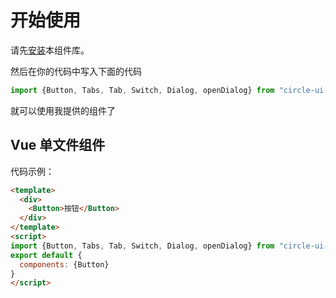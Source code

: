 # 开始使用

请先[安装](#/doc/install)本组件库。

然后在你的代码中写入下面的代码

```javascript
import {Button, Tabs, Tab, Switch, Dialog, openDialog} from "circle-ui-1"
```

就可以使用我提供的组件了

## Vue 单文件组件

代码示例：

```html
<template>
  <div>
    <Button>按钮</Button>
  </div>
</template>
<script>
import {Button, Tabs, Tab, Switch, Dialog, openDialog} from "circle-ui-1"
export default {
  components: {Button}
}
</script>
```